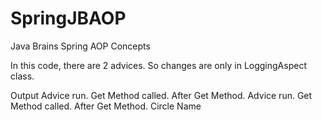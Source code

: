 # SpringJBAOP
Java Brains Spring AOP Concepts

In this code, there are 2 advices.
So changes are only in LoggingAspect class.

Output
Advice run. Get Method called.
After Get Method.
Advice run. Get Method called.
After Get Method.
Circle Name
